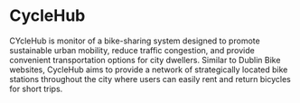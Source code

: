 # CycleHub
CYcleHub is monitor of a bike-sharing system designed to promote sustainable urban mobility, reduce traffic congestion, and provide convenient transportation options for city dwellers. Similar to Dublin Bike websites, CycleHub aims to provide a network of strategically located bike stations throughout the city where users can easily rent and return bicycles for short trips.
